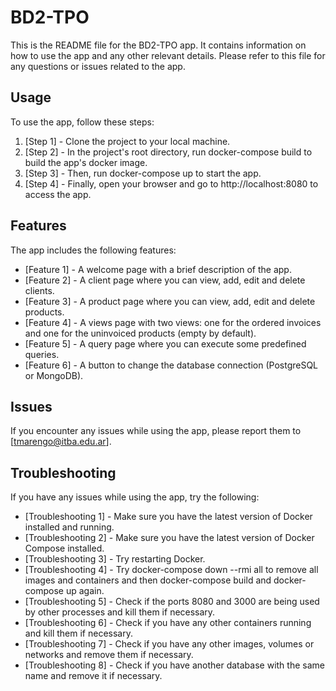 <!-- FILEPATH: /c:/Users/Tomas/Desktop/bd2-tpo/README.md -->

# BD2-TPO

This is the README file for the BD2-TPO app. It contains information on how to use the app and any other relevant details. Please refer to this file for any questions or issues related to the app.

## Usage

To use the app, follow these steps:

1. [Step 1] - Clone the project to your local machine.
2. [Step 2] - In the project's root directory, run docker-compose build to build the app's docker image.
3. [Step 3] - Then, run docker-compose up to start the app.
4. [Step 4] - Finally, open your browser and go to http://localhost:8080 to access the app.

## Features

The app includes the following features:

- [Feature 1] - A welcome page with a brief description of the app.
- [Feature 2] - A client page where you can view, add, edit and delete clients.
- [Feature 3] - A product page where you can view, add, edit and delete products.
- [Feature 4] - A views page with two views: one for the ordered invoices and one for the uninvoiced products (empty by default).
- [Feature 5] - A query page where you can execute some predefined queries.
- [Feature 6] - A button to change the database connection (PostgreSQL or MongoDB).

## Issues

If you encounter any issues while using the app, please report them to [tmarengo@itba.edu.ar].


## Troubleshooting

If you have any issues while using the app, try the following:

- [Troubleshooting 1] - Make sure you have the latest version of Docker installed and running.
- [Troubleshooting 2] - Make sure you have the latest version of Docker Compose installed.
- [Troubleshooting 3] - Try restarting Docker.
- [Troubleshooting 4] - Try docker-compose down --rmi all to remove all images and containers and then docker-compose build and docker-compose up again.
- [Troubleshooting 5] - Check if the ports 8080 and 3000 are being used by other processes and kill them if necessary.
- [Troubleshooting 6] - Check if you have any other containers running and kill them if necessary.
- [Troubleshooting 7] - Check if you have any other images, volumes or networks and remove them if necessary.
- [Troubleshooting 8] - Check if you have another database with the same name and remove it if necessary.
